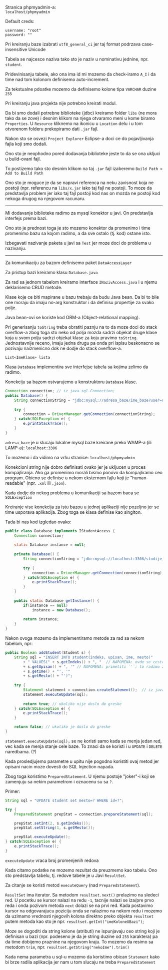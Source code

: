 Stranica phpmyadmin-a:  
`localhost/phpmyadmin`

Default creds:
```
username: "root"
password: ""
```

Pri kreiranju baze izabrati `utf8_general_ci` jer taj format
podrzava case-insensitive Unicode


Tabela se najcesce naziva tako sto je naziv u nominativu
jednine, npr. `student`.

Pridevinisanju tabele, ako ona ima id mi mozemo da check-iramo
`A_I` i da time nad tom kolonom definisemo auto-increment.

Za tekstualne pdoatke mozemo da definisemo kolone tipa 
`VARCHAR` duzine `255`


Pri kreiranju java projekta nije potrebno kreirati modul.

Da bi smo dodali potrebne biblioteke (jdbc) kreiramo folder
`libs` (ne mora tako da se zove) i desnim klikom na njega
otvaramo meni u kome biramo `Properties`. U `Resource` 
kliknemo na ikonicu u `Location` delu i u tom otvorenom
folderu prekopiramo dati `.jar` fajl.

Nakon sto se osvezi `Project Explorer` Eclipse-a doci ce
do pojavljivanja fajla koji smo dodali.

Ono sto je neophodno pored dodavanja biblioteke jeste to 
da se ona ukljuci u build-ovani fajl. 

To postizemo tako sto desnim klikom na taj `.jar` fajl
izaberemo `Build Path > Add to Build Path`

Ono sto je moguce je da se napravi referenca na neku zavisnost
koja ne postoji (npr. referencu na `libs/x.jar` iako
taj fajl ne postoji. To moze da predstavlja problem jer
iako taj fajl postoji kod nas on mozda ne postoji kod nekoga
drugog na njegovom racunaru.

---

Mi dodavanje biblioteke radimo za mysql konektor u javi.
On predstavlja interfejs prema bazi. 

Ono sto je prednost toga je sto mozemo konektor da promenimo
i time promenimo bazu sa kojom radimo, a da sve ostalo (tj.
kod) ostane isto.

Izbegavati nazivanje paketa u javi sa `Test` jer moze doci
do problema u nazivanju.

---

Za komunikaciju za bazom definisemo paket `DataAccessLayer`


Za pristup bazi kreiramo klasu `Database.java`

Za rad sa jednom tabelom kreiramo interface `INazivAccess.java` i
u njemu deklarisemo CRUD metode.


Klase koje ce biti mapirane u bazu trebaju da budu
Java bean. Da bi to bile one moraju da imaju no-arg
konstruktor i da definisu propertije za svako polje.

Java bean-ovi se koriste kod ORM-a (Object-relational mapping).


Pri generisanju `toString` treba obratiti paznju na to da moze doci do
stack overflow-a zbog toga sto neko od polja mozda sadrzi objekat
druge klase koja u svom polju sadrzi objekat klase za koju pravimo
`toString`. Jednostavnije receno, imaju jedna drugu pa onda pri ispisu
beskonacno se pozivaju naizmenicno dok ne dodje do stack overflow-a.

`List<ImeKlase> lista`

Klasa `Database` implementira sve interfejse tabela sa kojima zelimo
da radimo.



Konekciju sa bazom ostvarujemo u konstruktoru `Database` klase.

```Java
Connection connection; // iz java.sql.Connection;
public Database() {
    String connectionString = "jdbc:mysql://adresa_baze/ime_baze?user=neki_user&password=neki_pw";
    
    try {
        connection = DriverManager.getConnection(connectionString);
    } catch(SQLException e) {
        e.printStackTrace();
    }
}
```

`adresa_baze` je u slucaju lokalne mysql baze kreirane preko 
WAMP-a (ili LAMP-a): `localhost:3306`

To mozemo i da vidimo na vrhu stranice: `localhost/phpmyadmin`


Konekcioni string nije dobro definisati ovako jer je ukljucen u proces kompajliranja. Ako ga 
promenimo morali bismo ponovo da kompajliramo ceo program. Obicno se definise u nekom
eksternom fajlu koji je "human-readable" (npr. `.xml` ili `.json`).


Kada dodje do nekog problema u komunikaciji sa bazom baca se `SQLException`

Kreiranje vise konekcija za istu bazou u jednoj aplikaciji nije pozeljno jer se time usporava
aplikacija. Zbog toga se klasa definise kao singlton.

Tada bi nas kod izgledao ovako:
```Java
public class Database implements IStudentAccess {
    Connection connection;
    
    static Database instance = null;
    
    private Database() {
        String connectionString = "jdbc:mysql://localhost:3306/studije_vezbe?user=root&password=";
        
        try {
            connection = DriverManager.getConnection(connectionString);
        } catch(SQLException e) {
            e.printStackTrace();
        }
    }
    
    public static Database getInstance() {
        if(instance == null)
            instance = new Database();
        
        return instance;
    }
}
```


Nakon ovoga mozemo da implementiramo metode za rad sa nekom tabelom, npr:
```Java
public Boolean addStudent(Student s) {
    String sql = "INSERT INTO student(indeks, upisan, ime, mesto)"
        + " VALUES(" + s.getIndeks() + ", "  // NAPOMENA: ovde se cesto zaboravi razmak izmedju `)` i `VALUES`
        + s.getUpisan() + ", '" // NAPOMENA: primetiti `'`; to radimo zato sto je sledece polje string
        + s.getIme() + "', '" 
        + s.getMesto() + "')";
    
    try {
        Statement statement = connection.createStatement();  // iz java.sql paketa
        statement.executeUpdate(sql);
        
        return true; // ukoliko nije doslo do greske
    } catch(SQLException e) {
        e.printStackTrace();
    }

    return false; // ukoliko je doslo do greske
}
```

`statement.executeUpdate(sql);` se ne koristi samo kada se menja jedan red, vec kada se menja
stanje cele baze. To znaci da se koristi i u `UPDATE` i `DELETE` naredbama.
(?)


Kada prosledjujemo parametre u upitu nije pogodno koristiti ovaj metod jer opisani nacin
moze dovesti do SQL Injection napada.

Zbog toga koristimo `PreparedStatement`. U njemu postoje "joker"-i koji se zamenjuju sa
nekim parametrom i oznacenu su sa `?`.

Primer:
```Java
String sql = "UPDATE student set mesto=? WHERE id=?";

try {
    PreparedStatement prepStat = connection.prepareStatement(sql);

    prepStat.setInt(2, s.getIndeks());
    prepStat.setString(1, s.getMesto());

    prepStat.executeUpdate();
} catch(SQLException e) {
    e.printStackTrace();
}
```

`executeUpdate` vraca broj promenjenih redova


Kada citamo podatke ne mozemo rezultat da preuzmemo kao tabelu. Ono sto predstavlja
tabelu, tj. redove tabele je u Javi `ResultSet`.

Za citanje se koristi metod `executeQuery` (nad `PreparedStatement`).


`ResultSet` ima iterator. Sa metodom `resultset.next()` prelazimo na sledeci red. U pocetku se
kursor nalazi na redu `-1`, tacnije nalazi se iza/pre prvo reda i onda pozivom metoda `next` 
dolazi se na prvi red. Kada postavimo kursor na odgovarajucu poziciju onda se nalazimo
na nekom redu i mozemo da uzimamo vrednosti njegovih kolona direktno preko objekta `resultset`
putem metoda kao sto je npr. `resultset.getInt("imeKoloneUBazi")`;

Moze se dogoditi da string kolone (atributi) ne ispunjavaju ceo string koji je definisan u bazi
(npr. podeseno je da je string duzine od `255` karaktera) pa da time dobijemo praznine na 
njegovom kraju. To mozemo da resimo sa metodom `trim`, npr. `resultset.getString("nekoIme").trim()`

Kada nema parametra u sql-u mozemo da koristimo obican `Statement` kako bi brze radila aplikacija jer 
nam u tom slucaju ne treba `PreparedStatement`
